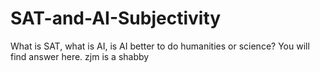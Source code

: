 # SAT-and-AI-Subjectivity
What is SAT, what is AI, is AI better to do humanities or science? You will find answer here.
zjm is a shabby
